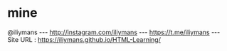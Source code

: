# mine
@iliymans  ---  http://instagram.com/iliymans  ---  https://t.me/iliymans   ---   
Site URL : https://iliymans.github.io/HTML-Learning/
